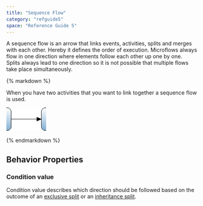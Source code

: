 ```yaml
---
title: "Sequence Flow"
category: "refguide5"
space: "Reference Guide 5"
---
```



A sequence flow is an arrow that links events, activities, splits and merges with each other. Hereby it defines the order of execution. Microflows always flow in one direction where elements follow each other up one by one. Splits always lead to one direction so it is not possible that multiple flows take place simultaneously.

<div class="alert alert-info">{% markdown %}

When you have two activities that you want to link together a sequence flow is used.

![](attachments/819203/917971.png)

{% endmarkdown %}</div>

## Behavior Properties

### Condition value

Condition value describes which direction should be followed based on the outcome of an [exclusive split](Exclusive+Split) or an [inheritance split](Inheritance+Split).